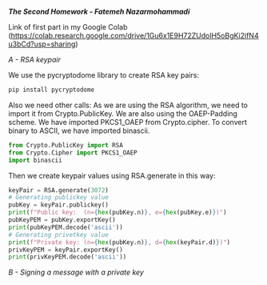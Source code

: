 ***The Second Homework - Fatemeh Nazarmohammadi***

Link of first part in my Google Colab (https://colab.research.google.com/drive/1Gu6x1E9H72ZUdolH5oBgKi2ifN4u3bCd?usp=sharing)

*A - RSA keypair*

We use the pycryptodome library to create RSA key pairs:
```python
pip install pycryptodome
```
Also we need other calls:
As we are using the RSA algorithm, we need to import it from Crypto.PublicKey.
We are also using the OAEP-Padding scheme. We have imported PKCS1_OAEP from Crypto.cipher.
To convert binary to ASCII, we have imported binascii.
```python
from Crypto.PublicKey import RSA 
from Crypto.Cipher import PKCS1_OAEP 
import binascii 
```
Then we create keypair values using RSA.generate in this way:
```python
keyPair = RSA.generate(3072)
# Generating publickey value
pubKey = keyPair.publickey()  
print(f"Public key:  (n={hex(pubKey.n)}, e={hex(pubKey.e)})")
pubKeyPEM = pubKey.exportKey()
print(pubKeyPEM.decode('ascii'))
# Generating privetkey value
print(f"Private key: (n={hex(pubKey.n)}, d={hex(keyPair.d)})")  
privKeyPEM = keyPair.exportKey()
print(privKeyPEM.decode('ascii'))
```

*B - Signing a message with a private key*






